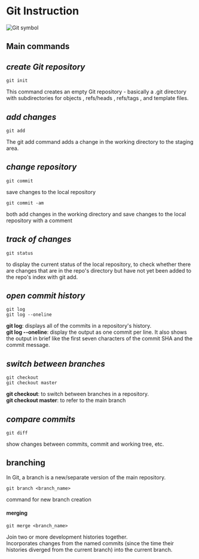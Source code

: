 <h1> Git Instruction</h1>

![Git symbol](git.jpeg)

<h2> Main commands</h2>

## *create Git repository*

    git init
<p>This command creates an empty Git repository - basically a .git directory with subdirectories for objects , refs/heads , refs/tags , and template files.</p>

## *add changes*
    git add
<p>The git add command adds a change in the working directory to the staging area.</p>

## *change repository*
    git commit
<p>save changes to the local repository</p>

    git commit -am
<p>both add changes in the working directory and save changes to the local repository with a comment</p>

## *track of changes*
    git status
<p>to display the current status of the local repository, to check whether there are changes that are in the repo's directory but have not yet been added to the repo's index with git add.</p>

## *open commit history*
    git log
    git log --oneline
<p><strong>git log</strong>: displays all of the commits in a repository's history.<br>
<strong>git log --oneline</strong>: display the output as one commit per line. It also shows the output in brief like the first seven characters of the commit SHA and the commit message.</p>

## *switch between branches*
    git checkout
    git checkout master
<p><strong>git checkout</strong>: to switch between branches in a repository.<br>
<strong>git checkout master</strong>: to refer to the main branch</p> 

## *compare commits*
    git diff
<p>show changes between commits, commit and working tree, etc.</p>

## branching

<p>In Git, a branch is a new/separate version of the main repository.</p>

    git branch <branch_name>
<p>command for new branch creation</p>

#### merging

    git merge <branch_name>

<p>Join two or more development histories together.</br> Incorporates changes from the named commits (since the time their histories diverged from the current branch) into the current branch.</p> 